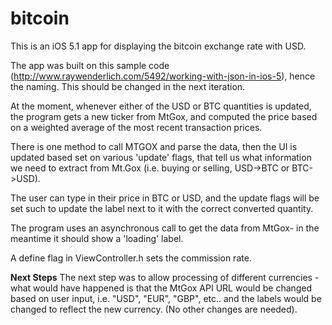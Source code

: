 bitcoin
=======

This is an iOS 5.1 app for displaying the bitcoin exchange rate with USD.

The app was built on this sample code (http://www.raywenderlich.com/5492/working-with-json-in-ios-5), hence the naming. This should be changed in the next iteration.

At the moment, whenever either of the USD or BTC quantities is updated, the program gets a new ticker from MtGox, and computed the price based on a weighted average of the most recent transaction prices. 

There is one method to call MTGOX and parse the data, then the UI is updated based set on various 'update' flags, that tell us what information we need to extract from Mt.Gox (i.e. buying or selling, USD->BTC or BTC->USD).

The user can type in their price in BTC or USD, and the update flags will be set such to update the label next to it with the correct converted quantity.

The program uses an asynchronous call to get the data from MtGox- in the meantime it should show a 'loading' label.

A define flag in ViewController.h sets the commission rate.

**Next Steps**
The next step was to allow processing of different currencies - what would have happened is that the MtGox API URL would be changed based on user input, i.e. "USD", "EUR", "GBP", etc.. and the labels would be changed to reflect the new currency. (No other changes are needed).